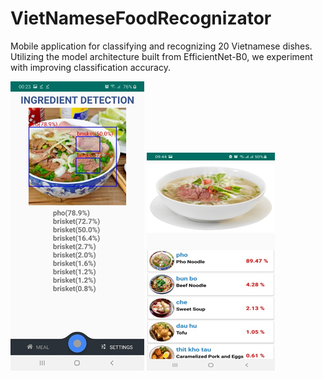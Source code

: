 # VietNameseFoodRecognizator

Mobile application for classifying and recognizing 20 Vietnamese dishes. Utilizing the model architecture built from EfficientNet-B0, we experiment with improving classification accuracy.



![INGREDIENT DETECT](https://github.com/LittleKai/VietNameseFoodRecognizator/blob/main/received_1981802552271939.png)
![VIETNAMESE FOOD CLASSFICATION](https://github.com/LittleKai/VietNameseFoodRecognizator/blob/main/received_674442134837302.png)
